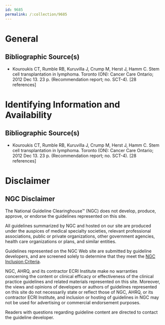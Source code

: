```yaml
---
id: 9685
permalink: /:collection/9685
---
```


# General

## Bibliographic Source(s)

- Kouroukis CT, Rumble RB, Kuruvilla J, Crump M, Herst J, Hamm C. Stem cell transplantation in lymphoma. Toronto (ON): Cancer Care Ontario; 2012 Dec 13. 23 p. (Recommendation report; no. SCT-4). [28 references]

# Identifying Information and Availability

## Bibliographic Source(s)

- Kouroukis CT, Rumble RB, Kuruvilla J, Crump M, Herst J, Hamm C. Stem cell transplantation in lymphoma. Toronto (ON): Cancer Care Ontario; 2012 Dec 13. 23 p. (Recommendation report; no. SCT-4). [28 references]

# Disclaimer

## NGC Disclaimer

The National Guideline Clearinghouse™ (NGC) does not develop, produce, approve, or endorse the guidelines represented on this site.

All guidelines summarized by NGC and hosted on our site are produced under the auspices of medical specialty societies, relevant professional associations, public or private organizations, other government agencies, health care organizations or plans, and similar entities.

Guidelines represented on the NGC Web site are submitted by guideline developers, and are screened solely to determine that they meet the [NGC Inclusion Criteria](/help-and-about/summaries/inclusion-criteria).

NGC, AHRQ, and its contractor ECRI Institute make no warranties concerning the content or clinical efficacy or effectiveness of the clinical practice guidelines and related materials represented on this site. Moreover, the views and opinions of developers or authors of guidelines represented on this site do not necessarily state or reflect those of NGC, AHRQ, or its contractor ECRI Institute, and inclusion or hosting of guidelines in NGC may not be used for advertising or commercial endorsement purposes.

Readers with questions regarding guideline content are directed to contact the guideline developer.

